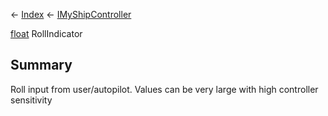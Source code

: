 ← [Index](Api-Index) ← [IMyShipController](Sandbox.ModAPI.Ingame.IMyShipController)

[float](System.Single) RollIndicator

## Summary

Roll input from user/autopilot. Values can be very large with high controller sensitivity

